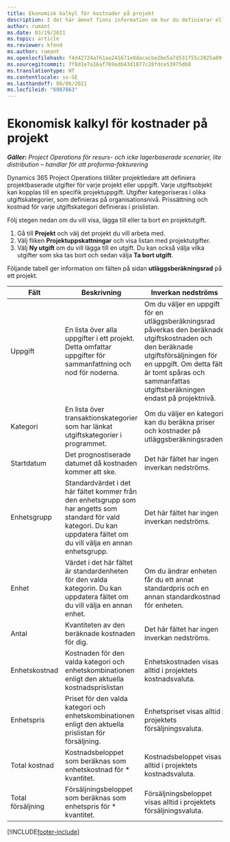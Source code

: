 ```yaml
---
title: Ekonomisk kalkyl för kostnader på projekt
description: I det här ämnet finns information om hur du definierar eller uppskattar projektbaserade utgifter.
author: rumant
ms.date: 03/19/2021
ms.topic: article
ms.reviewer: kfend
ms.author: rumant
ms.openlocfilehash: f4d42724af61aa241671e8dacacbe2be5a7d531f55c2025a89ff777ac41e9b67
ms.sourcegitcommit: 7f8d1e7a16af769adb43d1877c28fdce53975db8
ms.translationtype: HT
ms.contentlocale: sv-SE
ms.lasthandoff: 08/06/2021
ms.locfileid: "6987863"
---
```

# <a name="financial-estimates-for-expenses-on-projects"></a>Ekonomisk kalkyl för kostnader på projekt
_**Gäller:** Project Operations för resurs- och icke lagerbaserade scenarier, lite distribution – handlar för att proforma-fakturering_

Dynamics 365 Project Operations tillåter projektledare att definiera projektbaserade utgifter för varje projekt eller uppgift. Varje utgiftsobjekt kan kopplas till en specifik projektuppgift. Utgifter kategoriseras i olika utgiftskategorier, som definieras på organisationsnivå. Prissättning och kostnad för varje utgiftskategori definieras i prislistan. 

Följ stegen nedan om du vill visa, lägga till eller ta bort en projektutgift.

1. Gå till **Projekt** och välj det projekt du vill arbeta med.
2. Välj fliken **Projektuppskattningar** och visa listan med projektutgifter.
3. Välj **Ny utgift** om du vill lägga till en utgift. Du kan också välja vilka utgifter som ska tas bort och sedan välja **Ta bort utgift**.

Följande tabell ger information om fälten på sidan **utläggsberäkningsrad** på ett projekt. 

| **Fält** | **Beskrivning** | **Inverkan nedströms** |
| --- | --- | --- |
| Uppgift | En lista över alla uppgifter i ett projekt. Detta omfattar uppgifter för sammanfattning och nod för noderna. | Om du väljer en uppgift för en utläggsberäkningsrad påverkas den beräknade utgiftskostnaden och den beräknade utgiftsförsäljningen för en uppgift. Om detta fält är tomt spåras och sammanfattas utgiftsberäkningen endast på projektnivå. |
| Kategori | En lista över transaktionskategorier som har länkat utgiftskategorier i programmet. | Om du väljer en kategori kan du beräkna priser och kostnader på utläggsberäkningsraden. |
| Startdatum | Det prognostiserade datumet då kostnaden kommer att ske. | Det här fältet har ingen inverkan nedströms. |
| Enhetsgrupp | Standardvärdet i det här fältet kommer från den enhetsgrupp som har angetts som standard för vald kategori. Du kan uppdatera fältet om du vill välja en annan enhetsgrupp. | Det här fältet har ingen inverkan nedströms. |
| Enhet | Värdet i det här fältet är standardenheten för den valda kategorin. Du kan uppdatera fältet om du vill välja en annan enhet. | Om du ändrar enheten får du ett annat standardpris och en annan standardkostnad för enheten. |
| Antal | Kvantiteten av den beräknade kostnaden för dig. | Det här fältet har ingen inverkan nedströms. |
| Enhetskostnad | Kostnaden för den valda kategori och enhetskombinationen enligt den aktuella kostnadsprislistan | Enhetskostnaden visas alltid i projektets kostnadsvaluta. |
| Enhetspris | Priset för den valda kategori och enhetskombinationen enligt den aktuella prislistan för försäljning. | Enhetspriset visas alltid i projektets försäljningsvaluta. |
| Total kostnad | Kostnadsbeloppet som beräknas som enhetskostnad för \* kvantitet.| Kostnadsbeloppet visas alltid i projektets kostnadsvaluta. |
| Total försäljning | Försäljningsbeloppet som beräknas som enhetspris för \* kvantitet. | Försäljningsbeloppet visas alltid i projektets försäljningsvaluta. |


[!INCLUDE[footer-include](../includes/footer-banner.md)]
